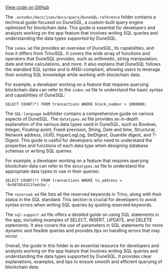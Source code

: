 [View code on GitHub](https://dune.com/.autodoc/docs/json/docs/query/DuneSQL-reference)

The `.autodoc/docs/json/docs/query/DuneSQL-reference` folder contains a technical guide focused on DuneSQL, a custom-built query engine optimized for blockchain data. This guide is essential for developers and analysts working on the app feature that involves writing SQL queries and understanding the data types supported by DuneSQL.

The `index.md` file provides an overview of DuneSQL, its capabilities, and how it differs from TrinoSQL. It covers the wide array of functions and operators that DuneSQL provides, such as arithmetic, string manipulation, date and time calculations, and more. It also explains that DuneSQL follows the standard SQL syntax and is ANSI-compliant, allowing users to leverage their existing SQL knowledge while working with blockchain data.

For example, a developer working on a feature that requires querying blockchain data can refer to the `index.md` file to understand the basic syntax and capabilities of DuneSQL:

```
SELECT COUNT(*) FROM transactions WHERE block_number > 1000000;
```

The `SQL-language` subfolder contains a comprehensive guide on various aspects of DuneSQL. The `datatypes.md` file provides an in-depth explanation of the various data types used in DuneSQL, such as Boolean, Integer, Floating-point, Fixed-precision, String, Date and time, Structural, Network address, UUID, HyperLogLog, SetDigest, Quantile digest, and T-Digest. This guide is useful for developers who need to understand the properties and functions of each data type when designing database schemas or writing SQL queries.

For example, a developer working on a feature that requires querying blockchain data can refer to the `datatypes.md` file to understand the appropriate data types to use in their queries:

```
SELECT COUNT(*) FROM transactions WHERE to_address = '0x987654321fedcba';
```

The `reserved.md` file lists all the reserved keywords in Trino, along with their status in the SQL standard. This section is crucial for developers to avoid syntax errors when writing SQL queries by quoting reserved keywords.

The `sql-support.md` file offers a detailed guide on using SQL statements in the app, including examples of SELECT, INSERT, UPDATE, and DELETE statements. It also covers the use of parameters in SQL statements for more dynamic and flexible queries and provides tips on handling errors that may occur.

Overall, the guide in this folder is an essential resource for developers and analysts working on the app feature that involves writing SQL queries and understanding the data types supported by DuneSQL. It provides clear explanations, examples, and tips to ensure smooth and efficient querying of blockchain data.
